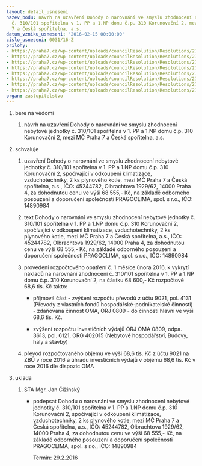 ```yaml
---
layout: detail_usneseni
nazev_bodu: návrh na uzavření Dohody o narovnání ve smyslu zhodnocení nebytové jednotky
  č. 310/101 spořitelna v 1. PP a 1.NP domu č.p. 310 Korunovační 2, mezi MČ Praha
  7 a Česká spořitelna, a.s.
datum_vzniku_usneseni: '2016-02-15 00:00:00'
cislo_usneseni: 0031/16-Z
prilohy:
- https://praha7.cz/wp-content/uploads/councilResolution/Resolutions/27039/export/DZ_CS310~19450.docx
- https://praha7.cz/wp-content/uploads/councilResolution/Resolutions/27039/export/02_CS310~19449.pdf
- https://praha7.cz/wp-content/uploads/councilResolution/Resolutions/27039/export/03_CS310~19448.pdf
- https://praha7.cz/wp-content/uploads/councilResolution/Resolutions/27039/export/04_CS310~19447.doc
- https://praha7.cz/wp-content/uploads/councilResolution/Resolutions/27039/export/05_CS310~19446.doc
- https://praha7.cz/wp-content/uploads/councilResolution/Resolutions/27039/export/06_CS310~19445.pdf
- https://praha7.cz/wp-content/uploads/councilResolution/Resolutions/27039/export/07_CS310~19444.doc
- https://praha7.cz/wp-content/uploads/councilResolution/Resolutions/27039/export/export~301773.pdf
organ: zastupitelstvo
---
```

<ol id="urzList" class="urzList_view"><li id="" class="urzClass1"><span name="1">bere na vědomí</span><ol class="urzOlClass"><li style="text-align: left;" id="" class="urzClass2"><span><p>návrh na uzavření Dohody o narovnání ve smyslu zhodnocení nebytové jednotky č. 310/101 spořitelna v 1. PP a 1.NP domu č.p. 310 Korunovační 2, mezi MČ Praha 7 a Česká spořitelna, a.s.</p></span></li></ol></li><li id="" class="urzClass1"><span name="24">schvaluje</span><ol class="urzOlClass"><li style="text-align: left;" id="" class="urzClass2"><span><p>uzavření Dohody o narovnání ve smyslu zhodnocení nebytové jednotky č. 310/101 spořitelna v 1. PP a 1.NP domu č.p. 310 Korunovační 2, spočívající v odkoupení klimatizace, vzduchotechniky, 2 ks plynového kotle, mezi MČ Praha 7 a Česká spořitelna, a.s., IČO: 45244782, Olbrachtova 1929/62, 14000 Praha 4, za dohodnutou cenu ve výši 68 555,- Kč, na základě odborného posouzení a doporučení společnosti PRAGOCLIMA, spol. s r.o., IČO: 14890984</p></span></li><li style="text-align: left;" id="" class="urzClass2"><span><p>text Dohody o narovnání ve smyslu zhodnocení nebytové jednotky č. 310/101 spořitelna v 1. PP a 1.NP domu č.p. 310 Korunovační 2, spočívající v odkoupení klimatizace, vzduchotechniky, 2 ks plynového kotle, mezi MČ Praha 7 a Česká spořitelna, a.s., IČO: 45244782, Olbrachtova 1929/62, 14000 Praha 4, za dohodnutou cenu ve výši 68 555,- Kč, na základě odborného posouzení a doporučení společnosti PRAGOCLIMA, spol. s r.o., IČO: 14890984</p></span></li><li style="text-align: left;" id="" class="urzClass2"><span><p>provedení rozpočtového opatření č. 1 měsíce února 2016, k vykrytí nákladů na narovnání zhodnocení č. 310/101 spořitelna v 1. PP a 1.NP domu č.p. 310 Korunovační 2, na částku 68 600,- Kč rozpočtově 68,6 tis. Kč takto:</p></span><ul class="urzUlClass"><li style="text-align: left;" id="" class="urzClass3"><span><p>příjmová část - zvýšení rozpočtu převodů z účtu 9021, pol. 4131 (Převody z vlastních fondů hospodářské-podnikatelské činnosti) - zdaňovaná činnost OMA, ORJ 0809 - do činnosti hlavní ve výši 68,6 tis. Kč.<br></p></span></li><li style="text-align: left;" id="" class="urzClass3"><span><p>zvýšení rozpočtu investičních výdajů ORJ OMA 0809, odpa. 3613, pol. 6121, ORG 402015 (Nebytové hospodářství, Budovy, haly a stavby)</p></span></li></ul></li><li style="text-align: left;" id="" class="urzClass2"><span><p>převod rozpočtovaného objemu ve výši 68,6 tis. Kč z účtu 9021 na ZBÚ v roce 2016 a úhradu investičních výdajů v objemu 68,6 tis. Kč v roce 2016 dle dispozic OMA</p></span></li></ol></li><li class="urzClass1" id="urzUkoly"><span name="1">ukládá</span><ol class="urzOlClass"><li class="urzClass2"><span><p>STA Mgr. Jan Čižinský</p></span><ul class="urzUlClass"><li class="urzClass3"><span><p>podepsat Dohodu o narovnání ve smyslu zhodnocení nebytové jednotky č. 310/101 spořitelna v 1. PP a 1.NP domu č.p. 310 Korunovační 2, spočívající v odkoupení klimatizace, vzduchotechniky, 2 ks plynového kotle, mezi MČ Praha 7 a Česká spořitelna, a.s., IČO: 45244782, Olbrachtova 1929/62, 14000 Praha 4, za dohodnutou cenu ve výši 68 555,- Kč, na základě odborného posouzení a doporučení společnosti PRAGOCLIMA, spol. s r.o., IČO: 14890984</p></span><span class="urzUkolTermin">  Termín:&nbsp;29.2.2016</span></li></ul></li></ol></li></ol>